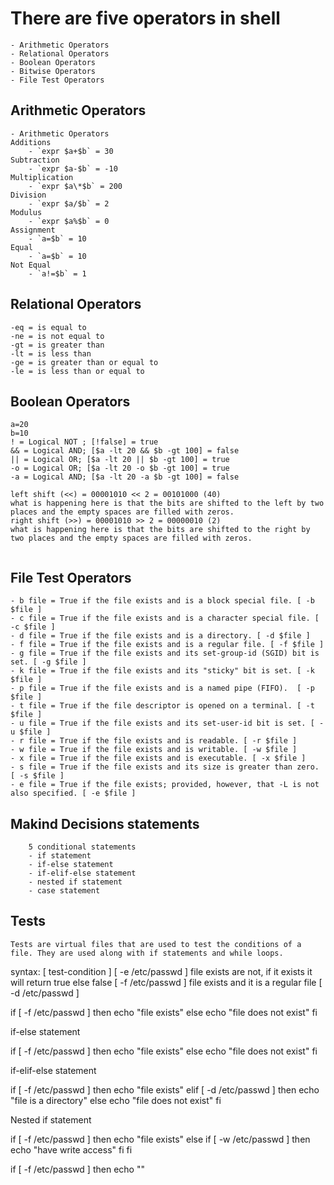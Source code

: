 # There are five operators in shell
```
- Arithmetic Operators
- Relational Operators
- Boolean Operators
- Bitwise Operators
- File Test Operators

```

## Arithmetic Operators
```
- Arithmetic Operators
Additions
    - `expr $a+$b` = 30
Subtraction
    - `expr $a-$b` = -10
Multiplication
    - `expr $a\*$b` = 200
Division
    - `expr $a/$b` = 2
Modulus
    - `expr $a%$b` = 0
Assignment
    - `a=$b` = 10
Equal
    - `a=$b` = 10
Not Equal
    - `a!=$b` = 1
```
## Relational Operators
```
-eq = is equal to
-ne = is not equal to
-gt = is greater than
-lt = is less than
-ge = is greater than or equal to
-le = is less than or equal to
```
## Boolean Operators
```
a=20
b=10
! = Logical NOT ; [!false] = true
&& = Logical AND; [$a -lt 20 && $b -gt 100] = false
|| = Logical OR; [$a -lt 20 || $b -gt 100] = true
-o = Logical OR; [$a -lt 20 -o $b -gt 100] = true
-a = Logical AND; [$a -lt 20 -a $b -gt 100] = false

left shift (<<) = 00001010 << 2 = 00101000 (40)
what is happening here is that the bits are shifted to the left by two places and the empty spaces are filled with zeros.
right shift (>>) = 00001010 >> 2 = 00000010 (2)
what is happening here is that the bits are shifted to the right by two places and the empty spaces are filled with zeros.


```
## File Test Operators
```
- b file = True if the file exists and is a block special file. [ -b $file ]
- c file = True if the file exists and is a character special file. [ -c $file ]
- d file = True if the file exists and is a directory. [ -d $file ]
- f file = True if the file exists and is a regular file. [ -f $file ]
- g file = True if the file exists and its set-group-id (SGID) bit is set. [ -g $file ]
- k file = True if the file exists and its "sticky" bit is set. [ -k $file ]
- p file = True if the file exists and is a named pipe (FIFO).  [ -p $file ]
- t file = True if the file descriptor is opened on a terminal. [ -t $file ]
- u file = True if the file exists and its set-user-id bit is set. [ -u $file ]
- r file = True if the file exists and is readable. [ -r $file ]
- w file = True if the file exists and is writable. [ -w $file ]
- x file = True if the file exists and is executable. [ -x $file ]
- s file = True if the file exists and its size is greater than zero.   [ -s $file ]
- e file = True if the file exists; provided, however, that -L is not also specified. [ -e $file ]
```
## Makind Decisions statements
```
    5 conditional statements
    - if statement
    - if-else statement
    - if-elif-else statement
    - nested if statement
    - case statement
```

## Tests
```
Tests are virtual files that are used to test the conditions of a file. They are used along with if statements and while loops.
``` 

syntax:
 [ test-condition ]
[ -e /etc/passwd ]
file exists are not, if it exists it will return true else false
[ -f /etc/passwd ]
file exists and it is a regular file
[ -d /etc/passwd ]

if [ -f /etc/passwd ]
then
    echo "file exists"
else
    echo "file does not exist"
fi

if-else statement

if [ -f /etc/passwd ]
then
    echo "file exists"
else
    echo "file does not exist"
fi
 
if-elif-else statement

if [ -f /etc/passwd ]
then
    echo "file exists"
elif [ -d /etc/passwd ]
then
    echo "file is a directory"
else
    echo "file does not exist"
fi

Nested if statement

if [ -f /etc/passwd ]
then
 echo "file exists"
else 
  if [ -w /etc/passwd ]
  then
    echo "have write access"
  fi
fi

if [ -f /etc/passwd ]
then
    echo ""

```
